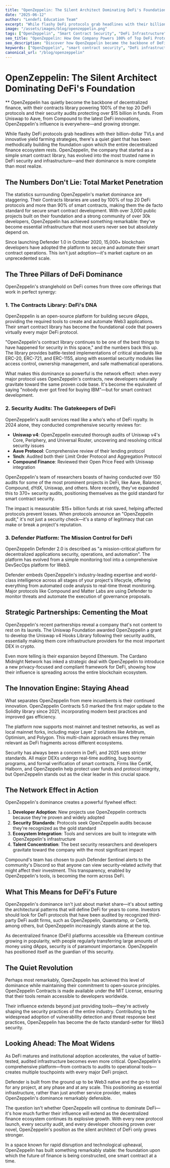 ```yaml
---
title: "OpenZeppelin: The Silent Architect Dominating DeFi's Foundation."
date: "2025-06-12"
author: "Lendefi Education Team"
excerpt: "While flashy DeFi protocols grab headlines with their billion-dollar TVLs and innovative yield farming strategies, there's a quiet giant that has been methodically building the foundation upon which the entire decentralized finance ecosystem rests."
image: "/assets/images/blog/openzeppelin.png"
tags: ["OpenZeppelin", "Smart Contract Security", "DeFi Infrastructure"]
seo_title: "OpenZeppelin: How One Company Powers 100% of Top DeFi Protocols | Smart Contract Security Leader"
seo_description: "Discover how OpenZeppelin became the backbone of DeFi, powering all top 20 protocols and protecting $15B+ in funds. Learn about their smart contract libraries and security audits."
keywords: ["OpenZeppelin", "smart contract security", "DeFi infrastructure", "smart contract audits", "OpenZeppelin contracts", "blockchain security", "DeFi protocols"]
canonical_url: "/blog/openzeppelin"
---
```


# OpenZeppelin: The Silent Architect Dominating DeFi's Foundation

** OpenZeppelin has quietly become the backbone of decentralized finance, with their contracts library powering 100% of the top 20 DeFi protocols and their security audits protecting over $15 billion in funds. From Uniswap to Aave, from Compound to the latest DeFi innovations, OpenZeppelin's influence is everywhere—and growing stronger.

While flashy DeFi protocols grab headlines with their billion-dollar TVLs and innovative yield farming strategies, there's a quiet giant that has been methodically building the foundation upon which the entire decentralized finance ecosystem rests. OpenZeppelin, the company that started as a simple smart contract library, has evolved into the most trusted name in DeFi security and infrastructure—and their dominance is more complete than most realize.

## **The Numbers Don't Lie: Total Market Penetration**

The statistics surrounding OpenZeppelin's market dominance are staggering. Their Contracts libraries are used by 100% of top 20 DeFi protocols and more than 90% of smart contracts, making them the de facto standard for secure smart contract development. With over 3,000 public projects built on their foundation and a strong community of over 30k developers, OpenZeppelin has achieved something remarkable: they've become essential infrastructure that most users never see but absolutely depend on.

Since launching Defender 1.0 in October 2020, 15,000+ blockchain developers have adopted the platform to secure and automate their smart contract operations. This isn't just adoption—it's market capture on an unprecedented scale.

## **The Three Pillars of DeFi Dominance**

OpenZeppelin's stranglehold on DeFi comes from three core offerings that work in perfect synergy:

### **1. The Contracts Library: DeFi's DNA**

OpenZeppelin is an open-source platform for building secure dApps, providing the required tools to create and automate Web3 applications. Their smart contract library has become the foundational code that powers virtually every major DeFi protocol.

"OpenZeppelin's contract library continues to be one of the best things to have happened for security in this space," and the numbers back this up. The library provides battle-tested implementations of critical standards like ERC-20, ERC-721, and ERC-1155, along with essential security modules like access control, ownership management, and safe mathematical operations.

What makes this dominance so powerful is the network effect: when every major protocol uses OpenZeppelin's contracts, new developers naturally gravitate toward the same proven code base. It's become the equivalent of saying "nobody ever got fired for buying IBM"—but for smart contract development.

### **2. Security Audits: The Gatekeepers of DeFi**

OpenZeppelin's audit services read like a who's who of DeFi royalty. In 2024 alone, they conducted comprehensive security reviews for:

- **Uniswap v4**: OpenZeppelin executed thorough audits of Uniswap v4's Core, Periphery, and Universal Router, uncovering and resolving critical security issues
- **Aave Protocol**: Comprehensive review of their lending protocol
- **1inch**: Audited both their Limit Order Protocol and Aggregation Protocol
- **Compound Finance**: Reviewed their Open Price Feed with Uniswap integration

OpenZeppelin's team of researchers boasts of having conducted over 150 audits for some of the most prominent projects in DeFi, like Aave, Balancer, Compound, dYdX, Uniswap, and others. More recently, they've expanded this to 370+ security audits, positioning themselves as the gold standard for smart contract security.

The impact is measurable: $15+ billion funds at risk saved, helping affected protocols prevent losses. When protocols announce an "OpenZeppelin audit," it's not just a security check—it's a stamp of legitimacy that can make or break a project's reputation.

### **3. Defender Platform: The Mission Control for DeFi**

OpenZeppelin Defender 2.0 is described as "a mission-critical platform for decentralized applications security, operations, and automation". The platform has evolved from a simple monitoring tool into a comprehensive DevSecOps platform for Web3.

Defender embeds OpenZeppelin's industry-leading expertise and world-class intelligence across all stages of your project's lifecycle, offering everything from automated code analysis to real-time threat monitoring. Major protocols like Compound and Matter Labs are using Defender to monitor threats and automate the execution of governance proposals.

## **Strategic Partnerships: Cementing the Moat**

OpenZeppelin's recent partnerships reveal a company that's not content to rest on its laurels. The Uniswap Foundation awarded OpenZeppelin a grant to develop the Uniswap v4 Hooks Library following their security audits, essentially making them core infrastructure providers for the most important DEX in crypto.

Even more telling is their expansion beyond Ethereum. The Cardano Midnight Network has inked a strategic deal with OpenZeppelin to introduce a new privacy-focused and compliant framework for DeFi, showing how their influence is spreading across the entire blockchain ecosystem.

## **The Innovation Engine: Staying Ahead**

What separates OpenZeppelin from mere incumbents is their continued innovation. OpenZeppelin Contracts 5.0 marked the first major update to the Solidity library since 2021, incorporating modern best practices and improved gas efficiency.

The platform now supports most mainnet and testnet networks, as well as local mainnet forks, including major Layer 2 solutions like Arbitrum, Optimism, and Polygon. This multi-chain approach ensures they remain relevant as DeFi fragments across different ecosystems.

Security has always been a concern in DeFi, and 2025 sees stricter standards. All major DEXs undergo real-time auditing, bug bounty programs, and formal verification of smart contracts. Firms like CertiK, Halborn, and OpenZeppelin help protect user funds and protocol integrity, but OpenZeppelin stands out as the clear leader in this crucial space.

## **The Network Effect in Action**

OpenZeppelin's dominance creates a powerful flywheel effect:

1. **Developer Adoption**: New projects use OpenZeppelin contracts because they're proven and widely adopted
2. **Security Standards**: Protocols seek OpenZeppelin audits because they're recognized as the gold standard
3. **Ecosystem Integration**: Tools and services are built to integrate with OpenZeppelin's infrastructure
4. **Talent Concentration**: The best security researchers and developers gravitate toward the company with the most significant impact

Compound's team has chosen to push Defender Sentinel alerts to the community's Discord so that anyone can view security-related activity that might affect their investment. This transparency, enabled by OpenZeppelin's tools, is becoming the norm across DeFi.

## **What This Means for DeFi's Future**

OpenZeppelin's dominance isn't just about market share—it's about setting the architectural patterns that will define DeFi for years to come. Investors should look for DeFi protocols that have been audited by recognized third-party DeFi audit firms, such as OpenZeppelin, Quantstamp, or Certik, among others, but OpenZeppelin increasingly stands alone at the top.

As decentralized finance (DeFi) platforms accessible via Ethereum continue growing in popularity, with people regularly transferring large amounts of money using dApps, security is of paramount importance. OpenZeppelin has positioned itself as the guardian of this security.

## **The Quiet Revolution**

Perhaps most remarkably, OpenZeppelin has achieved this level of dominance while maintaining their commitment to open-source principles. OpenZeppelin Contracts is made available under the MIT License, ensuring that their tools remain accessible to developers worldwide.

Their influence extends beyond just providing tools—they're actively shaping the security practices of the entire industry. Contributing to the widespread adoption of vulnerability detection and threat response best practices, OpenZeppelin has become the de facto standard-setter for Web3 security.

## **Looking Ahead: The Moat Widens**

As DeFi matures and institutional adoption accelerates, the value of battle-tested, audited infrastructure becomes even more critical. OpenZeppelin's comprehensive platform—from contracts to audits to operational tools—creates multiple touchpoints with every major DeFi project.

Defender is built from the ground up to be Web3 native and the go-to tool for any project, at any phase and at any scale. This positioning as essential infrastructure, rather than just another service provider, makes OpenZeppelin's dominance remarkably defensible.

The question isn't whether OpenZeppelin will continue to dominate DeFi—it's how much further their influence will extend as the decentralized finance ecosystem continues its explosive growth. With every new protocol launch, every security audit, and every developer choosing proven over novel, OpenZeppelin's position as the silent architect of DeFi only grows stronger.

In a space known for rapid disruption and technological upheaval, OpenZeppelin has built something remarkably stable: the foundation upon which the future of finance is being constructed, one smart contract at a time.